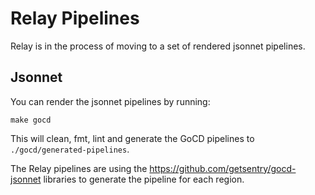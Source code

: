 # Relay Pipelines

Relay is in the process of moving to a set of rendered jsonnet pipelines.

## Jsonnet

You can render the jsonnet pipelines by running:

```
make gocd
```

This will clean, fmt, lint and generate the GoCD pipelines to
`./gocd/generated-pipelines`.


The Relay pipelines are using the https://github.com/getsentry/gocd-jsonnet
libraries to generate the pipeline for each region.
